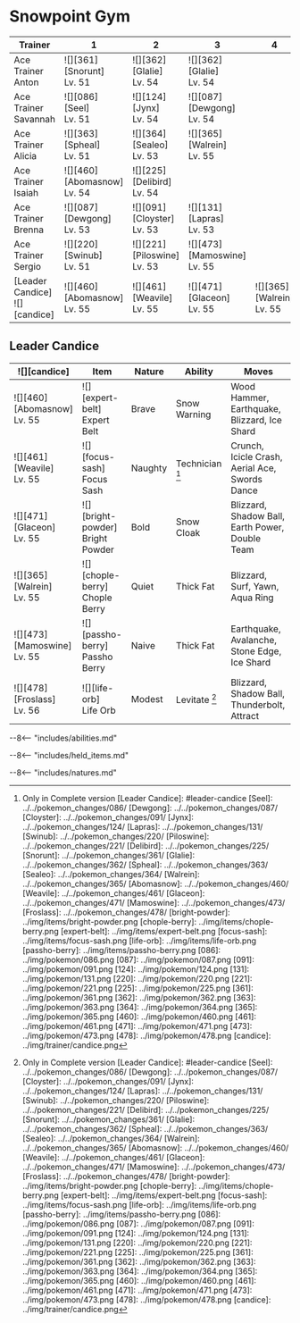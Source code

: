 # Snowpoint Gym

Trainer                          | 1                                 | 2                                 | 3                                 | 4                               | 5                                 | 6
---                              | ---                               | ---                               | ---                               | ---                             | ---                               | ---
Ace Trainer Anton                | ![][361]<br>[Snorunt]<br>Lv. 51   | ![][362]<br>[Glalie]<br>Lv. 54    | ![][362]<br>[Glalie]<br>Lv. 54    | &nbsp;                          | &nbsp;                            | &nbsp;
Ace Trainer Savannah             | ![][086]<br>[Seel]<br>Lv. 51      | ![][124]<br>[Jynx]<br>Lv. 54      | ![][087]<br>[Dewgong]<br>Lv. 54   | &nbsp;                          | &nbsp;                            | &nbsp;
Ace Trainer Alicia               | ![][363]<br>[Spheal]<br>Lv. 51    | ![][364]<br>[Sealeo]<br>Lv. 53    | ![][365]<br>[Walrein]<br>Lv. 55   | &nbsp;                          | &nbsp;                            | &nbsp;
Ace Trainer Isaiah               | ![][460]<br>[Abomasnow]<br>Lv. 54 | ![][225]<br>[Delibird]<br>Lv. 54  | &nbsp;                            | &nbsp;                          | &nbsp;                            | &nbsp;
Ace Trainer Brenna               | ![][087]<br>[Dewgong]<br>Lv. 53   | ![][091]<br>[Cloyster]<br>Lv. 53  | ![][131]<br>[Lapras]<br>Lv. 53    | &nbsp;                          | &nbsp;                            | &nbsp;
Ace Trainer Sergio               | ![][220]<br>[Swinub]<br>Lv. 51    | ![][221]<br>[Piloswine]<br>Lv. 53 | ![][473]<br>[Mamoswine]<br>Lv. 55 | &nbsp;                          | &nbsp;                            | &nbsp;
[Leader Candice]<br>![][candice] | ![][460]<br>[Abomasnow]<br>Lv. 55 | ![][461]<br>[Weavile]<br>Lv. 55   | ![][471]<br>[Glaceon]<br>Lv. 55   | ![][365]<br>[Walrein]<br>Lv. 55 | ![][473]<br>[Mamoswine]<br>Lv. 55 | ![][478]<br>[Froslass]<br>Lv. 56

## Leader Candice

![][candice]                      | Item                                | Nature  | Ability         | Moves
---                               | ---                                 | ---     | ---             | ---
![][460]<br>[Abomasnow]<br>Lv. 55 | ![][expert-belt]<br>Expert Belt     | Brave   | Snow Warning    | Wood Hammer, Earthquake, Blizzard, Ice Shard
![][461]<br>[Weavile]<br>Lv. 55   | ![][focus-sash]<br>Focus Sash       | Naughty | Technician [^1] | Crunch, Icicle Crash, Aerial Ace, Swords Dance
![][471]<br>[Glaceon]<br>Lv. 55   | ![][bright-powder]<br>Bright Powder | Bold    | Snow Cloak      | Blizzard, Shadow Ball, Earth Power, Double Team
![][365]<br>[Walrein]<br>Lv. 55   | ![][chople-berry]<br>Chople Berry   | Quiet   | Thick Fat       | Blizzard, Surf, Yawn, Aqua Ring
![][473]<br>[Mamoswine]<br>Lv. 55 | ![][passho-berry]<br>Passho Berry   | Naive   | Thick Fat       | Earthquake, Avalanche, Stone Edge, Ice Shard
![][478]<br>[Froslass]<br>Lv. 56  | ![][life-orb]<br>Life Orb           | Modest  | Levitate [^1]   | Blizzard, Shadow Ball, Thunderbolt, Attract

--8<-- "includes/abilities.md"

--8<-- "includes/held_items.md"

--8<-- "includes/natures.md"

[^1]: Only in Complete version
[Leader Candice]: #leader-candice
[Seel]: ../../pokemon_changes/086/
[Dewgong]: ../../pokemon_changes/087/
[Cloyster]: ../../pokemon_changes/091/
[Jynx]: ../../pokemon_changes/124/
[Lapras]: ../../pokemon_changes/131/
[Swinub]: ../../pokemon_changes/220/
[Piloswine]: ../../pokemon_changes/221/
[Delibird]: ../../pokemon_changes/225/
[Snorunt]: ../../pokemon_changes/361/
[Glalie]: ../../pokemon_changes/362/
[Spheal]: ../../pokemon_changes/363/
[Sealeo]: ../../pokemon_changes/364/
[Walrein]: ../../pokemon_changes/365/
[Abomasnow]: ../../pokemon_changes/460/
[Weavile]: ../../pokemon_changes/461/
[Glaceon]: ../../pokemon_changes/471/
[Mamoswine]: ../../pokemon_changes/473/
[Froslass]: ../../pokemon_changes/478/
[bright-powder]: ../img/items/bright-powder.png
[chople-berry]: ../img/items/chople-berry.png
[expert-belt]: ../img/items/expert-belt.png
[focus-sash]: ../img/items/focus-sash.png
[life-orb]: ../img/items/life-orb.png
[passho-berry]: ../img/items/passho-berry.png
[086]: ../img/pokemon/086.png
[087]: ../img/pokemon/087.png
[091]: ../img/pokemon/091.png
[124]: ../img/pokemon/124.png
[131]: ../img/pokemon/131.png
[220]: ../img/pokemon/220.png
[221]: ../img/pokemon/221.png
[225]: ../img/pokemon/225.png
[361]: ../img/pokemon/361.png
[362]: ../img/pokemon/362.png
[363]: ../img/pokemon/363.png
[364]: ../img/pokemon/364.png
[365]: ../img/pokemon/365.png
[460]: ../img/pokemon/460.png
[461]: ../img/pokemon/461.png
[471]: ../img/pokemon/471.png
[473]: ../img/pokemon/473.png
[478]: ../img/pokemon/478.png
[candice]: ../img/trainer/candice.png
